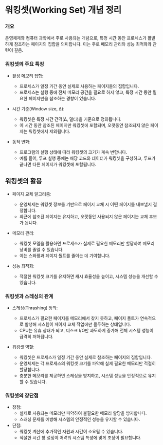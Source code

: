 # 워킹셋(Working Set) 개념 정리

### 개요
운영체제와 컴퓨터 과학에서 주로 사용되는 개념으로, 특정 시간 동안 프로세스가 활발하게 참조하는 페이지의 집합을 의미합니다. 이는 주로 메모리 관리와 성능 최적화와 관련이 깊음.

### 워킹셋의 주요 특징
- 활성 메모리 집합:
    - 프로세스가 일정 기간 동안 실제로 사용하는 페이지들의 집합입니다.
    - 프로세스는 실행 중에 전체 메모리 공간을 필요로 하지 않고, 특정 시간 동안 필요한 페이지만을 참조하는 경향이 있습니다.

- 시간 기준(Window size, ∆):
    - 워킹셋은 특정 시간 간격(∆, 델타)을 기준으로 정의됩니다.
    - 이 시간 동안 참조된 페이지만 워킹셋에 포함되며, 오랫동안 참조되지 않은 페이지는 워킹셋에서 제외됩니다.

- 동적 변화:
    - 프로그램의 실행 상태에 따라 워킹셋의 크기가 계속 변합니다.
    - 예를 들어, 루프 실행 중에는 해당 코드와 데이터가 워킹셋을 구성하고, 루프가 끝나면 다른 페이지가 워킹셋에 포함됩니다.

## 워킹셋의 활용 
- 페이지 교체 알고리즘:
    - 운영체제는 워킹셋 정보를 기반으로 페이지 교체 시 어떤 페이지를 내보낼지 결정합니다.
    - 최근에 참조된 페이지는 유지하고, 오랫동안 사용되지 않은 페이지는 교체 후보가 됩니다.

- 메모리 관리:
    - 워킹셋 모델을 활용하면 프로세스가 실제로 필요한 메모리만 할당하여 메모리 낭비를 줄일 수 있습니다.
    - 이는 스와핑과 페이지 폴트를 줄이는 데 기여합니다.

- 성능 최적화:
    - 적절한 워킹셋 크기를 유지하면 캐시 효율성을 높이고, 시스템 성능을 개선할 수 있습니다.

### 워킹셋과 스레싱의 관계
- 스레싱(Thrashing) 정의:
    - 프로세스가 필요한 페이지를 메모리에서 찾지 못하고, 페이지 폴트가 연속적으로 발생해 시스템이 페이지 교체 작업에만 몰두하는 상태입니다.
    - CPU는 유휴 상태가 되고, 디스크 I/O만 과도하게 증가해 전체 시스템 성능이 급격히 저하됩니다.

- 워킹셋 역할:
    - 워킹셋은 프로세스가 일정 기간 동안 실제로 참조하는 페이지의 집합입니다.
    - 운영체제는 각 프로세스의 워킹셋 크기를 파악해 실제 필요한 메모리만 적절히 할당합니다.
    - 충분한 메모리를 제공하면 스레싱을 방지하고, 시스템 성능을 안정적으로 유지할 수 있습니다.


### 워킹셋의 장단점
- 장점:
  - 실제로 사용되는 메모리만 파악하여 불필요한 메모리 할당을 방지합니다.
  - 스래싱 문제를 예방해 시스템의 안정적인 성능을 유지할 수 있습니다.
- 단점:
  - 워킹셋 계산에 추가적인 자원과 시간이 소요될 수 있습니다.
  - 적절한 시간 창 설정이 어려워 시스템 특성에 맞게 조정이 필요합니다.
